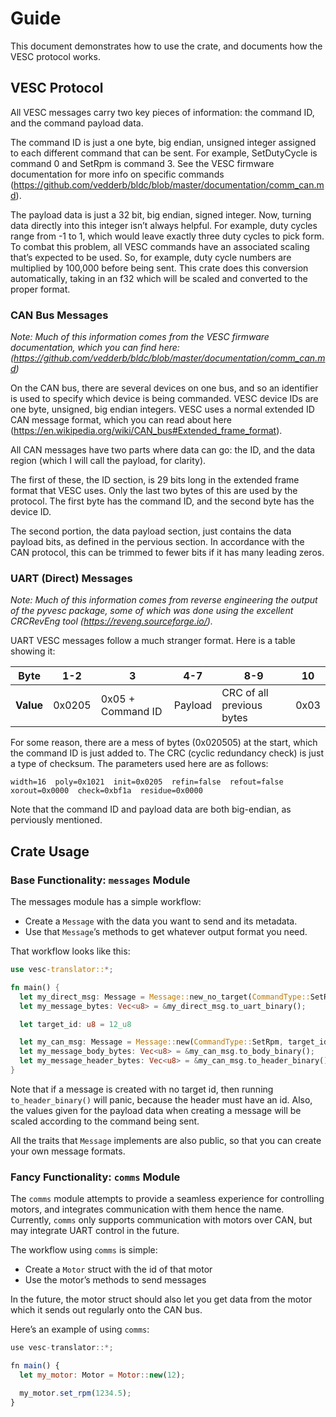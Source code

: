 # Guide

This document demonstrates how to use the crate, and documents how the VESC protocol works.

## VESC Protocol

All VESC messages carry two key pieces of information: the command ID, and the command payload data.

The command ID is just a one byte, big endian, unsigned integer assigned to each different command that can be sent. For example, SetDutyCycle is command 0 and SetRpm is command 3. See the VESC firmware documentation for more info on specific commands (<https://github.com/vedderb/bldc/blob/master/documentation/comm_can.md>).

The payload data is just a 32 bit, big endian, signed integer. Now, turning data directly into this integer isn’t always helpful. For example, duty cycles range from -1 to 1, which would leave exactly three duty cycles to pick form. To combat this problem, all VESC commands have an associated scaling that’s expected to be used. So, for example, duty cycle numbers are multiplied by 100,000 before being sent. This crate does this conversion automatically, taking in an f32 which will be scaled and converted to the proper format.

### CAN Bus Messages

*Note: Much of this information comes from the VESC firmware documentation, which you can find here: (<https://github.com/vedderb/bldc/blob/master/documentation/comm_can.md>)*

On the CAN bus, there are several devices on one bus, and so an identifier is used to specify which device is being commanded. VESC device IDs are one byte, unsigned, big endian integers. VESC uses a normal extended ID CAN message format, which you can read about here (<https://en.wikipedia.org/wiki/CAN_bus#Extended_frame_format>).

All CAN messages have two parts where data can go: the ID, and the data region (which I will call the payload, for clarity).

The first of these, the ID section, is 29 bits long in the extended frame format that VESC uses. Only the last two bytes of this are used by the protocol. The first byte has the command ID, and the second byte has the device ID.

The second portion, the data payload section, just contains the data payload bits, as defined in the pervious section. In accordance with the CAN protocol, this can be trimmed to fewer bits if it has many leading zeros.

### UART (Direct) Messages

*Note: Much of this information comes from reverse engineering the output of the pyvesc package, some of which was done using the excellent CRCRevEng tool (<https://reveng.sourceforge.io/>).*

UART VESC messages follow a much stranger format. Here is a table showing it:

| **Byte** | 1-2 | 3 | 4-7 | 8-9 | 10 |
|----|----|----|----|----|----|
| **Value** | 0x0205 | 0x05 + Command ID | Payload | CRC of all previous bytes | 0x03 |

For some reason, there are a mess of bytes (0x020505) at the start, which the command ID is just added to. The CRC (cyclic redundancy check) is just a type of checksum. The parameters used here are as follows:

`width=16  poly=0x1021  init=0x0205  refin=false  refout=false  xorout=0x0000  check=0xbf1a  residue=0x0000`

Note that the command ID and payload data are both big-endian, as perviously mentioned.

## Crate Usage

### Base Functionality: `messages` Module

The messages module has a simple workflow:

* Create a `Message` with the data you want to send and its metadata.
* Use that `Message`’s methods to get whatever output format you need.

That workflow looks like this:

```rust
use vesc-translator::*;

fn main() {
  let my_direct_msg: Message = Message::new_no_target(CommandType::SetRpm, 1234.5);
  let my_message_bytes: Vec<u8> = &my_direct_msg.to_uart_binary();

  let target_id: u8 = 12_u8

  let my_can_msg: Message = Message::new(CommandType::SetRpm, target_id, 1234.5);
  let my_message_body_bytes: Vec<u8> = &my_can_msg.to_body_binary();
  let my_message_header_bytes: Vec<u8> = &my_can_msg.to_header_binary();
}
```

Note that if a message is created with no target id, then running `to_header_binary()` will panic, because the header must have an id. Also, the values given for the payload data when creating a message will be scaled according to the command being sent.

All the traits that `Message` implements are also public, so that you can create your own message formats.

### Fancy Functionality: `comms` Module

The `comms` module attempts to provide a seamless experience for controlling motors, and integrates communication with them hence the name. Currently, `comms` only supports communication with motors over CAN, but may integrate UART control in the future.

The workflow using `comms` is simple:

* Create a `Motor` struct with the id of that motor
* Use the motor’s methods to send messages

In the future, the motor struct should also let you get data from the motor which it sends out regularly onto the CAN bus.

Here’s an example of using `comms`:

```javascript
use vesc-translator::*;

fn main() {
  let my_motor: Motor = Motor::new(12);

  my_motor.set_rpm(1234.5);
}
```


